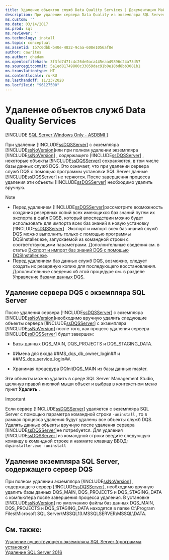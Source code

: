 ```yaml
---
title: Удаление объектов служб Data Quality Services | Документация Майкрософт
description: При удалении сервера Data Quality из экземпляра SQL Server некоторые объекты сервера Data Quality, включая базы данных DQS, необходимо удалить вручную.
ms.custom: ''
ms.date: 03/14/2017
ms.prod: sql
ms.reviewer: ''
ms.technology: install
ms.topic: conceptual
ms.assetid: 1b7c6dbb-b40e-4822-9caa-608e1056af8e
author: cawrites
ms.author: chadam
ms.openlocfilehash: 3f3fd7d71c4c26de0aca445eaa49896c24a73d57
ms.sourcegitcommit: 5a1ed81749800c33059dac91b0e18bd8bb3081b1
ms.translationtype: HT
ms.contentlocale: ru-RU
ms.lasthandoff: 11/23/2020
ms.locfileid: "96127500"
---
```

# <a name="remove-data-quality-server-objects"></a>Удаление объектов служб Data Quality Services
[!INCLUDE [SQL Server Windows Only - ASDBMI ](../../includes/applies-to-version/sql-windows-only-asdbmi.md)]

  При удалении [!INCLUDE[ssDQSServer](../../includes/ssdqsserver-md.md)] с экземпляра [!INCLUDE[ssNoVersion](../../includes/ssnoversion-md.md)]или при полном удалении экземпляра [!INCLUDE[ssNoVersion](../../includes/ssnoversion-md.md)] , содержащего [!INCLUDE[ssDQSServer](../../includes/ssdqsserver-md.md)] , некоторые объекты [!INCLUDE[ssDQSServer](../../includes/ssdqsserver-md.md)] сохраняются, в том числе базы данных служб DQS. Это означает, что при удалении сервера служб DQS с помощью программы установки SQL Server данные [!INCLUDE[ssDQSServer](../../includes/ssdqsserver-md.md)] не теряются. После завершения процесса удаления эти объекты [!INCLUDE[ssDQSServer](../../includes/ssdqsserver-md.md)] необходимо удалить вручную.  
  
> [!NOTE]
>  -   Перед удалением [!INCLUDE[ssDQSServer](../../includes/ssdqsserver-md.md)]рассмотрите возможность создания резервных копий всех имеющихся баз знаний путем их экспорта в файл DQSB, который впоследствии можно будет использовать для импорта всех баз знаний в новую установку [!INCLUDE[ssDQSServer](../../includes/ssdqsserver-md.md)] . Экспорт и импорт всех баз знаний служб DQS можно выполнить только с помощью программы DQSInstaller.exe, запускаемой из командной строки с соответствующими параметрами. Дополнительные сведения см. в статье [Экспорт и импорт баз знаний DQS с помощью DQSInstaller.exe](../../data-quality-services/install-windows/export-and-import-dqs-knowledge-bases-using-dqsinstaller-exe.md).  
> -   Перед удалением баз данных служб DQS, возможно, следует создать их резервную копию для последующего восстановления. Дополнительные сведения об этой процедуре см. в разделе [Управление базами данных DQS](../../data-quality-services/manage-dqs-databases.md).  
  
## <a name="uninstall-data-quality-server-from-a-sql-server-instance"></a>Удаление сервера DQS с экземпляра SQL Server  
 После удаления сервера [!INCLUDE[ssDQSServer](../../includes/ssdqsserver-md.md)] с экземпляра [!INCLUDE[ssNoVersion](../../includes/ssnoversion-md.md)]необходимо вручную удалить следующие объекты сервера [!INCLUDE[ssDQSServer](../../includes/ssdqsserver-md.md)] с экземпляра [!INCLUDE[ssNoVersion](../../includes/ssnoversion-md.md)] после того, как процесс удаления сервера [!INCLUDE[ssDQSServer](../../includes/ssdqsserver-md.md)] будет завершен:  
  
-   Базы данных DQS_MAIN, DQS_PROJECTS и DQS_STAGING_DATA.  
  
-   \#Имена для входа ##MS_dqs_db_owner_login## и ##MS_dqs_service_login##.  
  
-   Хранимая процедура DQInitDQS_MAIN из базы данных master.  
  
 Эти объекты можно удалить в среде SQL Server Management Studio, щелкнув правой кнопкой мыши объект и выбрав в контекстном меню пункт **Удалить** .  
  
> [!IMPORTANT]  
>  Если сервер [!INCLUDE[ssDQSServer](../../includes/ssdqsserver-md.md)] удаляется с экземпляра SQL Server с помощью параметра командной строки `-uninstall` , то в рамках процесса удаления будут удалены все объекты служб DQS. Удалять данные объекты вручную после удаления сервера [!INCLUDE[ssDQSServer](../../includes/ssdqsserver-md.md)]не потребуется. Для удаления [!INCLUDE[ssDQSServer](../../includes/ssdqsserver-md.md)] из командной строки введите следующую команду в командной строке и нажмите клавишу ВВОД:   
> `dqsinstaller.exe -uninstall`  
  
## <a name="uninstall-sql-server-instance-containing-data-quality-server"></a>Удаление экземпляра SQL Server, содержащего сервер DQS  
 При полном удалении экземпляра [!INCLUDE[ssNoVersion](../../includes/ssnoversion-md.md)] , содержащего сервер [!INCLUDE[ssDQSServer](../../includes/ssdqsserver-md.md)], необходимо вручную удалить базы данных DQS_MAIN, DQS_PROJECTS и DQS_STAGING_DATA с компьютера после завершения процесса удаления. В установке [!INCLUDE[ssNoVersion](../../includes/ssnoversion-md.md)] по умолчанию файлы баз данных DQS_MAIN, DQS_PROJECTS и DQS_STAGING_DATA находятся в папке C:\Program Files\Microsoft SQL Server\MSSQL13.MSSQLSERVER\MSSQL\DATA.  
  
## <a name="see-also"></a>См. также:  
 [Удаление существующего экземпляра SQL Server (программа установки)](../../sql-server/install/uninstall-an-existing-instance-of-sql-server-setup.md)   
 [Удаление SQL Server 2016](../../sql-server/install/uninstall-sql-server.md)  
  
  
